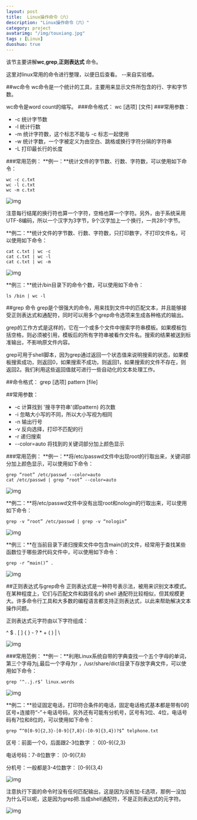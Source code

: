```yaml
---
layout: post
title:  Linux操作命令（六）
description: "Linux操作命令（六）"
category: project
avatarimg: "/img/touxiang.jpg"
tags : [Linux]
duoshuo: true
---
```

该节主要讲解**wc**,**grep**,**正则表达式** 命令。

这里对linux常用的命令进行整理，以便日后查看。
--来自实验楼。

<!-- more -->

##wc命令
wc命令是一个统计的工具，主要用来显示文件所包含的行、字和字节数。

wc命令是word  count的缩写。
###命令格式：
wc  [选项]  [文件]
###常用参数：
* -c 		统计字节数
* -l 		统计行数
* -m 		统计字符数，这个标志不能与 -c 标志一起使用
* -w 		统计字数，一个字被定义为由空白、跳格或换行字符分隔的字符串
* -L 		打印最长行的长度

###常用范例：
**例一：**统计文件的字节数、行数、字符数，可以使用如下命令：

	wc -c c.txt
	wc -l c.txt
	wc -m c.txt

![img](http://anything-about-doc.qiniudn.com/userid3372labid353time1419920359258)

注意每行结尾的换行符也算一个字符，空格也算一个字符。另外，由于系统采用UTF-8编码，所以一个汉字为3字节，9个汉字加上一个换行，一共28个字节。

**例二：**统计文件的字节数、行数、字符数，只打印数字，不打印文件名，可以使用如下命令：

	cat c.txt | wc -c 
	cat c.txt | wc -l 
	cat c.txt | wc -m

![img](http://anything-about-doc.qiniudn.com/userid3372labid353time1419920413153)

**例三：**统计/bin目录下的命令个数，可以使用如下命令：

	ls /bin | wc -l

##grep 命令
grep是个很强大的命令，用来找到文件中的匹配文本，并且能够接受正则表达式和通配符，同时可以用多个grep命令选项来生成各种格式的输出。

grep的工作方式是这样的，它在一个或多个文件中搜索字符串模板。如果模板包括空格，则必须被引用，模板后的所有字符串被看作文件名。搜索的结果被送到标准输出，不影响原文件内容。

grep可用于shell脚本，因为grep通过返回一个状态值来说明搜索的状态，如果模板搜索成功，则返回0，如果搜索不成功，则返回1，如果搜索的文件不存在，则返回2。我们利用这些返回值就可进行一些自动化的文本处理工作。

##命令格式：
grep [选项] pattern [file]

##常用参数：
* -c 		计算找到 &#39;搜寻字符串&#39;(即pattern) 的次数
* -i 		忽略大小写的不同，所以大小写视为相同
* -n 		输出行号
* -v 		反向选择，打印不匹配的行
* -r      递归搜索
* --color=auto 	将找到的关键词部分加上颜色显示

###常用范例：
**例一：**将/etc/passwd文件中出现root的行取出来，关键词部分加上颜色显示，可以使用如下命令：

	grep “root” /etc/passwd --color=auto
	cat /etc/passwd | grep “root” --color=auto

![img](http://anything-about-doc.qiniudn.com/userid3372labid353time1419920596878)

**例二：**将/etc/passwd文件中没有出现root和nologin的行取出来，可以使用如下命令：

	grep -v “root” /etc/passwd | grep -v “nologin”

![img](http://anything-about-doc.qiniudn.com/userid3372labid353time1419920644630)

**例三：**在当前目录下递归搜索文件中包含main()的文件，经常用于查找某些函数位于哪些源代码文件中，可以使用如下命令：

	grep -r “main()” . 

![img](http://anything-about-doc.qiniudn.com/userid3372labid353time1419920683927)

##正则表达式与grep命令
正则表达式是一种符号表示法，被用来识别文本模式。在某种程度上，它们与匹配文件和路径名的 shell 通配符比较相似，但其规模更大。许多命令行工具和大多数的编程语言都支持正则表达式，以此来帮助解决文本操作问题。

正则表达式元字符由以下字符组成：

^ $ . [ ] { } - ? * + ( ) | \

![img](http://anything-about-doc.qiniudn.com/userid3372labid353time1419920809160)

###常用范例：
**例一：**利用Linux系统自带的字典查找一个五个字母的单词，第三个字母为j,最后一个字母为r ，/usr/share/dict目录下存放字典文件，可以使用如下命令：

	grep ‘^..j.r$’ linux.words

![img](http://anything-about-doc.qiniudn.com/userid3372labid353time1419920858625)

**例二：**验证固定电话，打印符合条件的电话，固定电话格式基本都是带有0的区号+连接符“-”＋电话号码，另外还有可能有分机号，区号有3位、4位，电话号码有7位和8位的，可以使用如下命令：

	grep “^0[0-9]{2,3}-[0-9]{7,8}(-[0-9]{3,4})?$” telphone.txt

区号：前面一个0，后面跟2-3位数字 ： 0[0-9]{2,3}

电话号码：7-8位数字： [0-9]{7,8}

分机号：一般都是3-4位数字： [0-9]{3,4}

![img](http://anything-about-doc.qiniudn.com/userid3372labid353time1419920922420)

注意执行下面的命令时没有任何匹配输出，这是因为没有加-E选项，那例一没加为什么可以呢，这是因为grep把.当成shell通配符，不是正则表达式的元字符。

![img](http://anything-about-doc.qiniudn.com/userid3372labid353time1419920941988)